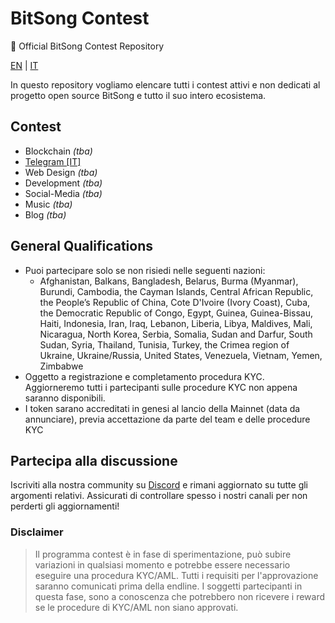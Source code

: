 # BitSong Contest

🚀 Official BitSong Contest Repository

[EN](./README.md) | [IT](./README_IT.md)

In questo repository vogliamo elencare tutti i contest attivi e non dedicati al progetto open source BitSong e tutto il suo intero ecosistema.

## Contest

- Blockchain _(tba)_
- [Telegram [IT]](./telegram/README_IT.md)
- Web Design _(tba)_
- Development _(tba)_
- Social-Media _(tba)_
- Music _(tba)_
- Blog _(tba)_

## General Qualifications

- Puoi partecipare solo se non risiedi nelle seguenti nazioni:
  - Afghanistan, Balkans, Bangladesh, Belarus, Burma (Myanmar), Burundi, Cambodia, the Cayman Islands, Central African Republic, the People’s Republic of China, Cote D'Ivoire (Ivory Coast), Cuba, the Democratic Republic of Congo, Egypt, Guinea, Guinea-Bissau, Haiti, Indonesia, Iran, Iraq, Lebanon, Liberia, Libya, Maldives, Mali, Nicaragua, North Korea, Serbia, Somalia, Sudan and Darfur, South Sudan, Syria, Thailand, Tunisia, Turkey, the Crimea region of Ukraine, Ukraine/Russia, United States, Venezuela, Vietnam, Yemen, Zimbabwe
- Oggetto a registrazione e completamento procedura KYC. Aggiorneremo tutti i partecipanti sulle procedure KYC non appena saranno disponibili.
- I token sarano accreditati in genesi al lancio della Mainnet (data da annunciare), previa accettazione da parte del team e delle procedure KYC

## Partecipa alla discussione

Iscriviti alla nostra community su [Discord](https://discord.gg/KeHPnSa) e rimani aggiornato su tutte gli argomenti relativi. Assicurati di controllare spesso i nostri canali per non perderti gli aggiornamenti!

### Disclaimer

> Il programma contest è in fase di sperimentazione, può subire variazioni in qualsiasi momento e potrebbe essere necessario eseguire una procedura KYC/AML. Tutti i requisiti per l'approvazione saranno comunicati prima della endline. I soggetti partecipanti in questa fase, sono a conoscenza che potrebbero non ricevere i reward se le procedure di KYC/AML non siano approvati.

